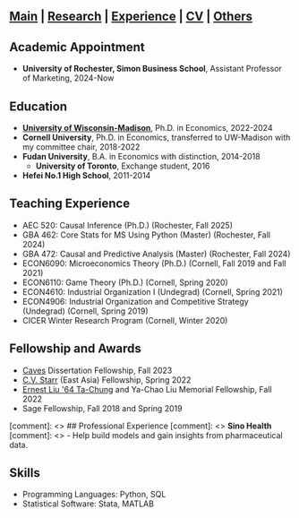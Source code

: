 ## [Main](https://tx58.github.io/) | [Research](/research.html) | [Experience](/experience.html) | [CV](/cv/cv_tianli.pdf) | [Others](/others.html)

<!-- * * * -->

## Academic Appointment
- **University of Rochester, Simon Business School**, Assistant Professor of Marketing, 2024-Now

<!-- * * * -->

## Education
- **[University of Wisconsin-Madison](https://econ.wisc.edu/wp-content/uploads/sites/89/2024/08/2023-24-PhD-Placements.pdf)**, Ph.D. in Economics, 2022-2024  
- **Cornell University**, Ph.D. in Economics, transferred to UW-Madison with my committee chair, 2018-2022 
- **Fudan University**, B.A. in Economics with distinction, 2014-2018 
    - **University of Toronto**, Exchange student, 2016
- **Hefei No.1 High School**, 2011-2014

<!-- * * * -->

<!-- ## Research Experience
### Research Assistant for Professor Panle Barwick
- Cornell, Spring 2019
- UW-Madison, Spring 2022 and Fall 2023

* * * -->

## Teaching Experience
- AEC 520: Causal Inference (Ph.D.) (Rochester, Fall 2025)
- GBA 462: Core Stats for MS Using Python (Master) (Rochester, Fall 2024)
- GBA 472: Causal and Predictive Analysis (Master) (Rochester, Fall 2024)
- ECON6090: Microeconomics Theory (Ph.D.) (Cornell, Fall 2019 and Fall 2021)
- ECON6110: Game Theory (Ph.D.) (Cornell, Spring 2020)
- ECON4610: Industrial Organization I (Undegrad) (Cornell, Spring 2021)
- ECON4906: Industrial Organization and Competitive Strategy (Undegrad) (Cornell, Spring 2019)
- CICER Winter Research Program (Cornell, Winter 2020)

<!-- * * * -->

## Fellowship and Awards
- [Caves](https://www.lrca.com/employees/doug-caves/) Dissertation Fellowship, Fall 2023
- [C.V. Starr](https://en.wikipedia.org/wiki/Cornelius_Vander_Starr) (East Asia) Fellowship, Spring 2022
- [Ernest Liu '64 Ta-Chung](https://en.wikipedia.org/wiki/Ta-Chung_Liu) and Ya-Chao Liu Memorial Fellowship, Fall 2022
- Sage Fellowship, Fall 2018 and Spring 2019



[comment]: <> ## Professional Experience
[comment]: <> **Sino Health**
[comment]: <> - Help build models and gain insights from pharmaceutical data.

<!-- * * * -->

## Skills
- Programming Languages: Python, SQL
- Statistical Software: Stata, MATLAB

<!--    -->
<!-- <div style="text-indent:2em"> <img src="/images/mendota.jpg" alt="mendota" width="300"/> </div> -->